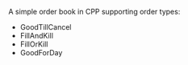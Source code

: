 A simple order book in CPP supporting order types:

- GoodTillCancel
- FillAndKill
- FillOrKill
- GoodForDay
